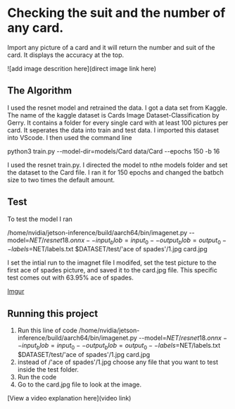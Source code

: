 # Checking the suit and the number of any card.

Import any picture of a card and it will return the number and suit of the card. It displays the accuracy at the top.

![add image descrition here](direct image link here)

## The Algorithm

I used the resnet model and retrained the data. I got a data set from Kaggle. The name of the kaggle dataset is Cards Image Dataset-Classification by Gerry. It contains a folder for every single card with at least 100 pictures per card. It seperates the data into train and test data. I imported this dataset into VScode. I then used the command line 

python3 train.py --model-dir=models/Card data/Card --epochs 150 -b 16

I used the resnet train.py. I directed the model to nthe models folder and set the dataset to the Card file. I ran it for 150 epochs and changed the batbch size to two times the default amount. 

## Test

To test the model I ran

/home/nvidia/jetson-inference/build/aarch64/bin/imagenet.py --model=$NET/resnet18.onnx --input_blob=input_0 --output_blob=output_0 --labels=$NET/labels.txt $DATASET/test/'ace of spades'/1.jpg card.jpg 

I set the intial run to the imagnet file I modifed, set the test picture to the first ace of spades picture, and saved it to the card.jpg file. This specific test comes out with 63.95% ace of spades.

[Imgur](https://imgur.com/yBc9Apr)

## Running this project

1. Run this line of code
/home/nvidia/jetson-inference/build/aarch64/bin/imagenet.py --model=$NET/resnet18.onnx --input_blob=input_0 --output_blob=output_0 --labels=$NET/labels.txt $DATASET/test/'ace of spades'/1.jpg card.jpg 
2. instead of /'ace of spades'/1.jpg choose any file that you want to test inside the test folder.
3. Run the code
4. Go to the card.jpg file to look at the image.

[View a video explanation here](video link)
